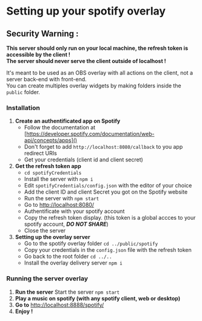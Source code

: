 # Setting up your spotify overlay

## Security Warning :

**This server should only run on your local machine, the refresh token is accessible by the client !  
The server should never serve the client outside of localhost !**

It's meant to be used as an OBS overlay with all actions on the client, not a server back-end with front-end.  
You can create multiples overlay widgets by making folders inside the `public` folder.

### Installation

1. **Create an authentificated app on Spotify**
   - Follow the documentation at [https://developer.spotify.com/documentation/web-api/concepts/apps]()
   - Don't forget to add `http://localhost:8080/callback` to you app redirect URIs
   - Get your credentials (client id and client secret)
2. **Get the refresh token app**
   - `cd spotifyCredentials`
   - Install the server with `npm i`
   - Edit `spotifyCredentials/config.json` with the editor of your choice
   - Add the client ID and client Secret you got on the Spotify website
   - Run the server with `npm start`
   - Go to [http://localhost:8080/]()
   - Authentificate with your spotify account
   - Copy the refresh token display. (this token is a global accces to your spotify account, ***DO NOT SHARE***)
   - Close the server
3. **Setting up the overlay server**
   - Go to the spotify overlay folder `cd ../public/spotify`
   - Copy your credentials in the `config.json` file with the refresh token
   - Go back to the root folder `cd ../..`
   - Install the overlay delivery server `npm i`

### Running the server overlay

1. **Run the server**
   Start the server `npm start`
2. **Play a music on spotify (with any spotify client, web or desktop)**
3. **Go to** [http://localhost:8888/spotify/]()
4. **Enjoy !**
